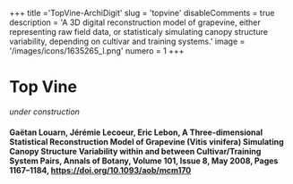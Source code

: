 +++
title ='TopVine-ArchiDigit'
slug = 'topvine'
disableComments = true
description = 'A 3D digital reconstruction model of grapevine, either representing raw field data, or statisticaly simulating canopy structure variability, depending on cultivar and training systems.'
image = '/images/icons/1635265_l.png'
numero = 1
+++


# Top Vine

*under construction*

#### Gaëtan Louarn, Jérémie Lecoeur, Eric Lebon, A Three-dimensional Statistical Reconstruction Model of Grapevine (Vitis vinifera) Simulating Canopy Structure Variability within and between Cultivar/Training System Pairs, Annals of Botany, Volume 101, Issue 8, May 2008, Pages 1167–1184,  <a href="https://doi.org/10.1093/aob/mcm170" >https://doi.org/10.1093/aob/mcm170</a>